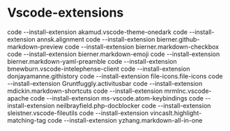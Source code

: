 # Vscode-extensions



code --install-extension akamud.vscode-theme-onedark
code --install-extension annsk.alignment
code --install-extension bierner.github-markdown-preview
code --install-extension bierner.markdown-checkbox
code --install-extension bierner.markdown-emoji
code --install-extension bierner.markdown-yaml-preamble
code --install-extension bmewburn.vscode-intelephense-client
code --install-extension donjayamanne.githistory
code --install-extension file-icons.file-icons
code --install-extension Gruntfuggly.activitusbar
code --install-extension mdickin.markdown-shortcuts
code --install-extension mrmlnc.vscode-apache
code --install-extension ms-vscode.atom-keybindings
code --install-extension neilbrayfield.php-docblocker
code --install-extension sleistner.vscode-fileutils
code --install-extension vincaslt.highlight-matching-tag
code --install-extension yzhang.markdown-all-in-one
